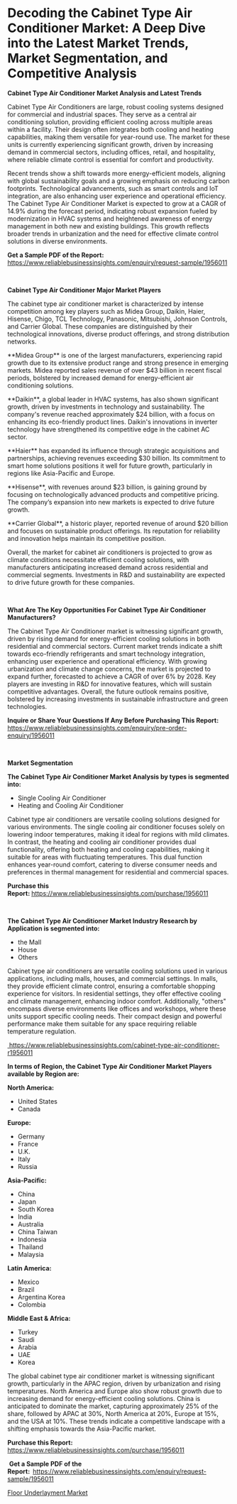 <p><h1>Decoding the Cabinet Type Air Conditioner Market: A Deep Dive into the Latest Market Trends, Market Segmentation, and Competitive Analysis</h1></p><p><strong>Cabinet Type Air Conditioner Market Analysis and Latest Trends</strong></p>
<p><p>Cabinet Type Air Conditioners are large, robust cooling systems designed for commercial and industrial spaces. They serve as a central air conditioning solution, providing efficient cooling across multiple areas within a facility. Their design often integrates both cooling and heating capabilities, making them versatile for year-round use. The market for these units is currently experiencing significant growth, driven by increasing demand in commercial sectors, including offices, retail, and hospitality, where reliable climate control is essential for comfort and productivity.</p><p>Recent trends show a shift towards more energy-efficient models, aligning with global sustainability goals and a growing emphasis on reducing carbon footprints. Technological advancements, such as smart controls and IoT integration, are also enhancing user experience and operational efficiency. The Cabinet Type Air Conditioner Market is expected to grow at a CAGR of 14.9% during the forecast period, indicating robust expansion fueled by modernization in HVAC systems and heightened awareness of energy management in both new and existing buildings. This growth reflects broader trends in urbanization and the need for effective climate control solutions in diverse environments.</p></p>
<p><strong>Get a Sample PDF of the Report:&nbsp;</strong> <a href="https://www.reliablebusinessinsights.com/enquiry/request-sample/1956011?utm_campaign=2302&utm_medium=2&utm_source=Github&utm_content=ia&utm_term=04042025&utm_id=cabinet-type-air-conditioner">https://www.reliablebusinessinsights.com/enquiry/request-sample/1956011</a></p>
<p>&nbsp;</p>
<p><strong>Cabinet Type Air Conditioner Major Market Players</strong></p>
<p><p>The cabinet type air conditioner market is characterized by intense competition among key players such as Midea Group, Daikin, Haier, Hisense, Chigo, TCL Technology, Panasonic, Mitsubishi, Johnson Controls, and Carrier Global. These companies are distinguished by their technological innovations, diverse product offerings, and strong distribution networks.</p><p>**Midea Group** is one of the largest manufacturers, experiencing rapid growth due to its extensive product range and strong presence in emerging markets. Midea reported sales revenue of over $43 billion in recent fiscal periods, bolstered by increased demand for energy-efficient air conditioning solutions.</p><p>**Daikin**, a global leader in HVAC systems, has also shown significant growth, driven by investments in technology and sustainability. The company's revenue reached approximately $24 billion, with a focus on enhancing its eco-friendly product lines. Daikin's innovations in inverter technology have strengthened its competitive edge in the cabinet AC sector.</p><p>**Haier** has expanded its influence through strategic acquisitions and partnerships, achieving revenues exceeding $30 billion. Its commitment to smart home solutions positions it well for future growth, particularly in regions like Asia-Pacific and Europe.</p><p>**Hisense**, with revenues around $23 billion, is gaining ground by focusing on technologically advanced products and competitive pricing. The company’s expansion into new markets is expected to drive future growth.</p><p>**Carrier Global**, a historic player, reported revenue of around $20 billion and focuses on sustainable product offerings. Its reputation for reliability and innovation helps maintain its competitive position.</p><p>Overall, the market for cabinet air conditioners is projected to grow as climate conditions necessitate efficient cooling solutions, with manufacturers anticipating increased demand across residential and commercial segments. Investments in R&D and sustainability are expected to drive future growth for these companies.</p></p>
<p>&nbsp;</p>
<p><strong>What Are The Key Opportunities For Cabinet Type Air Conditioner Manufacturers?</strong></p>
<p><p>The Cabinet Type Air Conditioner market is witnessing significant growth, driven by rising demand for energy-efficient cooling solutions in both residential and commercial sectors. Current market trends indicate a shift towards eco-friendly refrigerants and smart technology integration, enhancing user experience and operational efficiency. With growing urbanization and climate change concerns, the market is projected to expand further, forecasted to achieve a CAGR of over 6% by 2028. Key players are investing in R&D for innovative features, which will sustain competitive advantages. Overall, the future outlook remains positive, bolstered by increasing investments in sustainable infrastructure and green technologies.</p></p>
<p><strong>Inquire or Share Your Questions If Any Before Purchasing This Report:</strong> <a href="https://www.reliablebusinessinsights.com/enquiry/pre-order-enquiry/1956011?utm_campaign=2302&utm_medium=2&utm_source=Github&utm_content=ia&utm_term=04042025&utm_id=cabinet-type-air-conditioner">https://www.reliablebusinessinsights.com/enquiry/pre-order-enquiry/1956011</a></p>
<p>&nbsp;</p>
<p><strong>Market Segmentation</strong></p>
<p><strong>The Cabinet Type Air Conditioner Market Analysis by types is segmented into:</strong></p>
<p><ul><li>Single Cooling Air Conditioner</li><li>Heating and Cooling Air Conditioner</li></ul></p>
<p><p>Cabinet type air conditioners are versatile cooling solutions designed for various environments. The single cooling air conditioner focuses solely on lowering indoor temperatures, making it ideal for regions with mild climates. In contrast, the heating and cooling air conditioner provides dual functionality, offering both heating and cooling capabilities, making it suitable for areas with fluctuating temperatures. This dual function enhances year-round comfort, catering to diverse consumer needs and preferences in thermal management for residential and commercial spaces.</p></p>
<p><strong>Purchase this Report:&nbsp;</strong><a href="https://www.reliablebusinessinsights.com/purchase/1956011?utm_campaign=2302&utm_medium=2&utm_source=Github&utm_content=ia&utm_term=04042025&utm_id=cabinet-type-air-conditioner">https://www.reliablebusinessinsights.com/purchase/1956011</a></p>
<p>&nbsp;</p>
<p><strong>The Cabinet Type Air Conditioner Market Industry Research by Application is segmented into:</strong></p>
<p><ul><li>the Mall</li><li>House</li><li>Others</li></ul></p>
<p><p>Cabinet type air conditioners are versatile cooling solutions used in various applications, including malls, houses, and commercial settings. In malls, they provide efficient climate control, ensuring a comfortable shopping experience for visitors. In residential settings, they offer effective cooling and climate management, enhancing indoor comfort. Additionally, "others" encompass diverse environments like offices and workshops, where these units support specific cooling needs. Their compact design and powerful performance make them suitable for any space requiring reliable temperature regulation.</p></p>
<p><a href="https://www.reliablebusinessinsights.com/cabinet-type-air-conditioner-r1956011?utm_campaign=2302&utm_medium=2&utm_source=Github&utm_content=ia&utm_term=04042025&utm_id=cabinet-type-air-conditioner">&nbsp;https://www.reliablebusinessinsights.com/cabinet-type-air-conditioner-r1956011</a></p>
<p><strong>In terms of Region, the Cabinet Type Air Conditioner Market Players available by Region are:</strong></p>
<p>
    <p> <strong> North America: </strong>
        <ul>
            <li>United States</li>
            <li>Canada</li>
        </ul>
        </p> 
    <p> <strong> Europe: </strong>
        <ul>
            <li>Germany</li>
            <li>France</li>
            <li>U.K.</li>
            <li>Italy</li>
            <li>Russia</li>
        </ul>
        </p> 
    <p> <strong> Asia-Pacific: </strong>
        <ul>
            <li>China</li>
            <li>Japan</li>
            <li>South Korea</li>
            <li>India</li>
            <li>Australia</li>
            <li>China Taiwan</li>
            <li>Indonesia</li>
            <li>Thailand</li>
            <li>Malaysia</li>
        </ul>
        </p> 
    <p> <strong> Latin America: </strong>
        <ul>
            <li>Mexico</li>
            <li>Brazil</li>
            <li>Argentina Korea</li>
            <li>Colombia</li>
        </ul>
        </p> 
    <p> <strong> Middle East & Africa: </strong>
        <ul>
            <li>Turkey</li>
            <li>Saudi</li>
            <li>Arabia</li>
            <li>UAE</li>
            <li>Korea</li>
        </ul>
    </p>
    </p>
<p><p>The global cabinet type air conditioner market is witnessing significant growth, particularly in the APAC region, driven by urbanization and rising temperatures. North America and Europe also show robust growth due to increasing demand for energy-efficient cooling solutions. China is anticipated to dominate the market, capturing approximately 25% of the share, followed by APAC at 30%, North America at 20%, Europe at 15%, and the USA at 10%. These trends indicate a competitive landscape with a shifting emphasis towards the Asia-Pacific market.</p></p>
<p><strong>Purchase this Report: </strong><a href="https://www.reliablebusinessinsights.com/purchase/1956011?utm_campaign=2302&utm_medium=2&utm_source=Github&utm_content=ia&utm_term=04042025&utm_id=cabinet-type-air-conditioner">https://www.reliablebusinessinsights.com/purchase/1956011</a></p>
<p>&nbsp;<strong>Get a Sample PDF of the Report:&nbsp;&nbsp;</strong><a href="https://www.reliablebusinessinsights.com/enquiry/request-sample/1956011?utm_campaign=2302&utm_medium=2&utm_source=Github&utm_content=ia&utm_term=04042025&utm_id=cabinet-type-air-conditioner">https://www.reliablebusinessinsights.com/enquiry/request-sample/1956011</a></p>
<p><strong></strong></p>
<p><p><a href="https://github.com/kathiestrine5ty/Market-Research-Report-List-2/blob/main/floor-underlayment-market.md?utm_campaign=2302&utm_medium=2&utm_source=Github&utm_content=ia&utm_term=04042025&utm_id=cabinet-type-air-conditioner">Floor Underlayment Market</a></p></p>